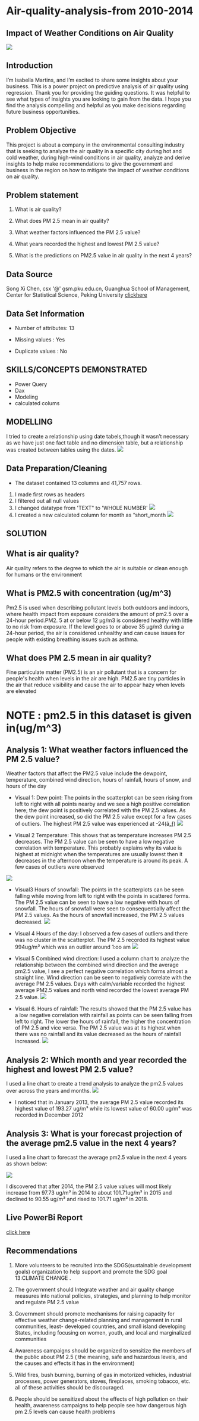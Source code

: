 # Air-quality-analysis-from 2010-2014
## Impact of Weather Conditions on Air Quality
![](https://github.com/bellaTHEanalyst/powerbi-report-weather-quality-analysis-/blob/main/environmental%20and%20air%20agency%20picture.jpeg) 


## Introduction
I’m Isabella Martins, and I’m excited to share some insights about your business. This is a power project on predictive analysis of air quality using regression. Thank you for providing the guiding questions. It was helpful to see what types of insights you are looking to gain from the data. I hope you find the analysis compelling and helpful as you make decisions regarding future business opportunities.

## Problem Objective
This project is about a company in the environmental consulting industry that is seeking to analyze the air quality in a specific city during hot and cold weather, during high-wind conditions in air quality, analyze and derive insights to help make recommendations to give the government and business in the region on how to mitigate the impact of weather conditions on air quality.

## Problem statement
1. What is air quality?

2. What does PM 2.5 mean in air quality?

3. What weather factors influenced the PM 2.5 value?

4. What years recorded the highest and lowest PM 2.5 value?

5. What is the predictions on PM2.5 value in air quality in the next 4 years?
## Data Source
Song Xi Chen, csx '@' gsm.pku.edu.cn, Guanghua School of Management, Center for Statistical Science, Peking University
[clickhere](https://archive.ics.uci.edu/ml/datasets/Beijing+PM2.5+Data)

## Data Set Information

- Number of attributes: 13

- Missing values : Yes 

- Duplicate values : No

## SKILLS/CONCEPTS DEMONSTRATED
- Power Query
- Dax
- Modeling
- calculated colums

## MODELLING
I tried to create a relationship using date tabels,though it wasn’t necessary as we have just  one fact table and no dimension table, but a relationship was created between tables using the dates.
![](https://github.com/bellaTHEanalyst/powerbi-report-weather-quality-analysis-/blob/main/weather%20model.jpg)

## Data Preparation/Cleaning
- The dataset contained 13 columns and 41,757 rows.
1. I made first rows as headers
2. I filtered out all null values
3. I changed datatype from 'TEXT" to 'WHOLE NUMBER'
![](https://github.com/bellaTHEanalyst/powerbi-report-weather-quality-analysis-/blob/main/powerquery%20table.jpg)
4. I created a new calculated column for month as “short_month 
![](https://github.com/bellaTHEanalyst/powerbi-report-weather-quality-analysis-/blob/main/short_month.jpg)

 ## SOLUTION
 ## What is air quality?
Air quality refers to the degree to which the air is suitable or clean enough for humans or the environment

 ## What is PM2.5 with concentration (ug/m^3)
 
Pm2.5 is used when describing pollutant levels both outdoors and indoors, where health impact from exposure considers the amount of pm2.5 over a 24-hour period.PM2. 5 at or below 12 μg/m3 is considered healthy with little to no risk from exposure. If the level goes to or above 35 μg/m3 during a 24-hour period, the air is considered unhealthy and can cause issues for people with existing breathing issues such as asthma.

## What does PM 2.5 mean in air quality?
Fine particulate matter (PM2.5) is an air pollutant that is a concern for people's health when levels in the air are high. PM2.5 are tiny particles in the air that reduce visibility and cause the air to appear hazy when levels are elevated

# **NOTE** : pm2.5 in this dataset is given in(ug/m^3)
 ## Analysis 1: What weather factors influenced the PM 2.5 value?
Weather factors that affect the PM2.5 value include the dewpoint, temperature, combined wind direction, hours of rainfall, hours of snow, and hours of the day
- Visual 1:
Dew point:  The points in the scatterplot can be seen rising from left to right with all points nearby and we see a high positive correlation here; the dew point is positively correlated with the PM 2.5 values. As the dew point increased, so did the PM 2.5 value except for a few cases of outliers. The highest PM 2.5 value was experienced at -24(â„ƒ) 
![](https://github.com/bellaTHEanalyst/powerbi-report-weather-quality-analysis-/blob/main/visual%201%20weather.jpg)

- Visual 2
Temperature:  This shows that as temperature increases PM 2.5 decreases. The PM 2.5 value can be seen to have a low negative correlation with temperature. This probably explains why its value is highest at midnight when the temperatures are usually lowest then it decreases in the afternoon when the temperature is around its peak. A few cases of outliers were observed

![](https://github.com/bellaTHEanalyst/powerbi-report-weather-quality-analysis-/blob/main/visual%202%20weather.jpg)

- Visual3
 Hours of snowfall:  The points in the scatterplots can be seen falling while moving from left to right with the points in scattered forms. The PM 2.5 value can be seen to have a low negative with hours of snowfall. The hours of snowfall were seen to consequentially affect the PM 2.5 values. As the hours of snowfall increased, the PM 2.5 values decreased.
![](https://github.com/bellaTHEanalyst/powerbi-report-weather-quality-analysis-/blob/main/visual%203%20weather.jpg)

- Visual 4
Hours of the day:   I observed a few cases of outliers and there was no cluster in the scatterplot. The PM 2.5 recorded its highest value 994ug/m³   which was an outlier around 1:oo am
![](https://github.com/bellaTHEanalyst/powerbi-report-weather-quality-analysis-/blob/main/visual%204%20weather.jpg)

- Visual 5
Combined wind direction: I used a column chart to analyze the relationship between the combined wind direction and the average pm2.5 value, I see a perfect negative correlation which forms almost a straight line.  Wind direction can be seen to negatively correlate with the average PM 2.5 values. Days with calm/variable recorded the highest average PM2.5 values and north wind recorded the lowest average PM 2.5 value.
![](https://github.com/bellaTHEanalyst/powerbi-report-weather-quality-analysis-/blob/main/visual%205%20weather.jpg)

- Visual 6.
 Hours of rainfall: The results showed that the PM 2.5 value has a low negative correlation with rainfall as points can be seen falling from left to right. The lower the hours of rainfall, the higher the concentration of PM 2.5 and vice versa. The PM 2.5 value was at its highest when there was no rainfall and its value decreased as the hours of rainfall increased.
![](https://github.com/bellaTHEanalyst/powerbi-report-weather-quality-analysis-/blob/main/visual%206%20weather.jpg)

## Analysis 2: Which month and year recorded the highest and lowest PM 2.5 value?
I used a line chart to create a trend analysis to analyze the pm2.5 values over across the years and months.
![](https://github.com/bellaTHEanalyst/powerbi-report-weather-quality-analysis-/blob/main/analysis%202.jpg)
- I noticed that in January 2013, the average PM 2.5 value recorded its highest value of 193.27 ug/m³ while its lowest value of 60.00 ug/m³ was recorded in December 2012

## Analysis 3: What is your forecast projection of the average pm2.5 value in the next 4 years?
I used a line chart to forecast the average pm2.5 value in the next 4 years as shown below:

![](https://github.com/bellaTHEanalyst/powerbi-report-weather-quality-analysis-/blob/main/analysis%203.jpg)

I discovered   that after 2014, the PM 2.5 value values will most likely increase  from 97.73 ug/m³ in 2014 to about 101.71ug/m³ in 2015 and declined to 90.55 ug/m³ and rised to 101.71 ug/m³ in 2018.


## Live PowerBi Report
[click here](https://app.powerbi.com/view?r=eyJrIjoiNDVmODA2ZGUtNDJkYi00Yjg0LWIyNWUtM2ZkMTNkNzdkMjAyIiwidCI6ImI5NGE1YmE0LTUwZTQtNGQ5YS04OWU1LTRlMDAzMzY2MDUwZiIsImMiOjF9&embedImagePlaceholder=true&pageName=ReportSection2e3d0c0bd15043603490)
## Recommendations
1.	  More volunteers to be recruited into the SDGS(sustainable development goals) organization  to help support and promote  the 
     SDG goal 13:CLIMATE CHANGE .

2.	The government should Integrate weather and air quality change measures into   national policies, strategies, and planning to help monitor and regulate     PM 2.5 value

3.	 Government should promote  mechanisms for raising capacity for effective weather change-related planning and management in  rural communities, least-       developed countries, and small island developing States, including focusing on women, youth, and local and marginalized communities
 
4. Awareness campaigns should be organized to sensitize the members of the public about PM 2.5  ( the meaning, safe and hazardous levels, and the causes      and effects it has in the environment)

5. Wild fires, bush burning, burning of gas in motorized vehicles, industrial processes, power generators, stoves, fireplaces, smoking tobacco, etc. all       of these activities should be discouraged.

6.	People should  be sensitized about the effects of high pollution  on their health, awareness campaigns to help people see how dangerous high pm 2.5         levels can cause health problems 
 
 








 









 



